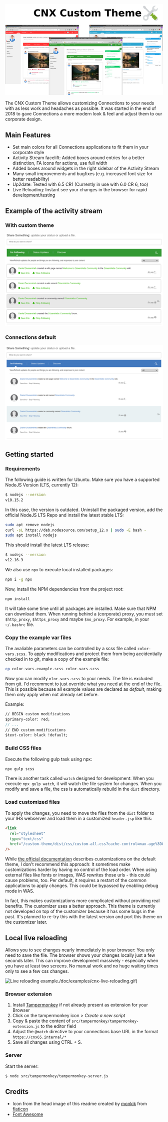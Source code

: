 ![](doc/head-image.png)

The CNX Custom Theme allows customizing Connections to your needs with as less work and headaches as possible. It was started in the end of 2018 to gave Connections a more modern look & feel and adjust them to our corporate design.  

## Main Features
- Set main colors for all Connections applications to fit them in your corporate style
- Activity Stream facelift: Added boxes around entries for a better distinction, FA icons for actions, use full width
- Added boxes around widgets in the right sidebar of the Activity Stream
- Many small improvements and bugfixes (e.g. increased font size for better readability)
- Up2date: Tested with 6.5 CR1 (Currently in use with 6.0 CR 6, too)
- Live Reloading: Instant see your changes in the browser for rapid development/testing

## Example of the activity stream
### With custom theme
![Custom theme](doc/examples/cnx-stream.png)

### Connections default
![Custom theme](doc/examples/cnx-stream-vanilla.png)

## Getting started
### Requirements
The following guide is written for Ubuntu. Make sure you have a supported NodeJS Version (LTS, currently 12):

```bash
$ nodejs --version
v10.15.2
```

In this case, the version is outdated. Uninstall the packaged version, add the official NodeJS LTS Repo and install the latest stable LTS:

```bash
sudo apt remove nodejs
curl -sL https://deb.nodesource.com/setup_12.x | sudo -E bash -
sudo apt install nodejs
```
This should install the latest LTS release:

```bash
$ nodejs --version
v12.16.3
```

We also use `npx` to execute local installed packages:

```bash
npm i -g npx
```

Now, install the NPM dependencies from the project root:

```bash
npm install
```

It will take some time until all packages are installed. Make sure that NPM can download them. When running behind a (corporate) proxy, you must set `$http_proxy`, `$https_proxy` and maybe `$no_proxy`. For example, in your `~/.bashrc` file.

### Copy the example var files
The avaliable parameters can be controlled by a scss file called `color-vars.scss`. To apply modifications and protect them from being accidentially checked in to git, make a copy of the example file:

```bash
cp color-vars.example.scss color-vars.scss
```

Now you can modify `olor-vars.scss` to your needs. The file is excluded from git. I'd recomment to just override what you need at the end of the file. This is possible because all example values are declared as _default_, making them only apply when not already set before. 

Example:

```scss
// BEGIN custom modifications
$primary-color: red;
// ...
// END custom modifications
$text-color: black !default;

```

### Build CSS files
Execute the following gulp task using npx:

```bash
npx gulp scss
```

There is another task called `watch` designed for development: When you execute `npx gulp watch`, it will watch the file system for changes. When you modify and save a file, the css is automatically rebuild in the `dist` directory.

### Load customized files
To apply the changes, you need to move the files from the `dist` folder to your IHS webserver and load them in a customized `header.jsp` like this:

```html
<link
  rel="stylesheet"
  type="text/css"
  href="/custom-theme/dist/css/custom-all.css?cache-control=max-age%3D0&lastModified=26052020"
/>
```

While [the official documentation](https://help.hcltechsw.com/connections/v6/admin/customize/t_customize_communities_new_theme.html) describes customizations on the default theme, I don't recommend this approach: It sometimes make customizations harder by having no control of the load order. When using external files like fonts or images, WAS rewrites those urls - this could cause problems, too. Per default, it requires a restart of the common applications to apply changes. This could be bypassed by enabling debug mode in WAS.

In fact, this makes customizations more complicated without providing real benefits. The customizer uses a better approach. This theme is currently not developed on top of the customizer because it has some bugs in the past. It's planned to re-try this with the latest version and port this theme on the customizer later.

## Local live reloading
Allows you to see changes nearly immediately in your browser: You only need to save the file. The browser shows your changes locally just a few seconds later. This can improve development massively - especially when you have at least two screens. No manual work and no huge waiting times only to see a few css changes.

![Live reloading example]()./doc/examples/cnx-live-reloading.gif)

### Browser extension
1. Install [Tampermonkey](https://addons.mozilla.org/de/firefox/addon/tampermonkey/) if not already present as extension for your Browser
2. Click on the tampermonkey icon > _Create a new script_
3. Copy & paste the content of `src/tampermonkey/tampermonkey-extension.js` to the editor field
4. Adjust the `@match` directive to your connections base URL in the format `https://cnx65.internal/*`
5. Save all changes using CTRL + S.

### Server
Start the server:

```bash
$ node src/tampermonkey/tampermonkey-server.js
```

## Credits

- Icon from the head image of this readme created by [monkik](https://www.flaticon.com/de/kostenloses-icon/kundendienst_1086507) from [flaticon](https://www.flaticon.com/)
- [Font Awesome](https://fontawesome.com)